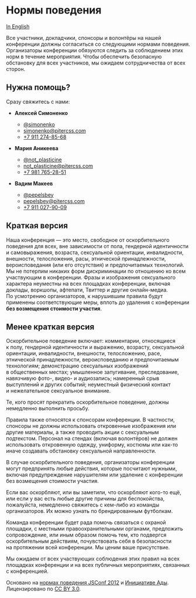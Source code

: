 # Нормы поведения

<p class="is-small"><a href="/code-of-conduct/">In English</a></p>

Все участники, докладчики, спонсоры и волонтёры на нашей конференции должны согласиться со следующими нормами поведения. Организаторы конференции обязуются следить за соблюдением этих норм в течение мероприятия. Чтобы обеспечить безопасную обстановку для всех участников, мы ожидаем сотрудничества от всех сторон.

## Нужна помощь?

Сразу свяжитесь с нами:

- **Алексей Симоненко**
    - [@simonenko](https://twitter.com/simonenko)
    - [simonenko@pitercss.com](mailto:simonenko@pitercss.com)
    - [+7 911 274-85-68](tel:79112748568)

- **Мария Аникеева**
    - [@not_plasticine](https://twitter.com/not_plasticine)
    - [not_plasticine@pitercss.com](mailto:not_plasticine@pitercss.com)
    - [+7 981 765-28-51](tel:79817652851)

- **Вадим Макеев**
    - [@pepelsbey](https://twitter.com/pepelsbey)
    - [pepelsbey@pitercss.com](mailto:pepelsbey@pitercss.com)
    - [+7 911 027-90-09](tel:79110279009)

## Краткая версия

Наша конференция — это место, свободное от оскорбительного поведения для всех, вне зависимости от пола, гендерной идентичности и самовыражения, возраста, сексуальной ориентации, инвалидности, внешности, телосложения, расы, этнической принадлежности, вероисповедания (или его отсутствия) и предпочитаемых технологий. Мы не потерпим никаких форм дискриминации по отношению ко всем участвующим в конференции. Фразы и изображения сексуального характера неуместны на всех площадках конференции, включая доклады, воркшопы, афтепати, Твиттер и другие онлайн-медиа. По усмотрению организаторов, к нарушившим правила будут применены соответствующие меры, вплоть до удаления с конференции **без возмещения стоимости участия**.

## Менее краткая версия

Оскорбительное поведение включает: комментарии, относящиеся к полу, гендерной идентичности и выражению, возрасту, сексуальной ориентации, инвалидности, внешности, телосложению, расе, этнической принадлежности, вероисповеданию и предпочитаемым технологиям; демонстрацию сексуальных изображений в общественных местах; умышленное запугивание, преследование, навязчивую фото-, видео- и аудиозапись; намеренный срыв выступлений и других событий; неуместный физический контакт и нежелательное сексуальное внимание.

Те, кого просят прекратить оскорбительное поведение, должны немедленно выполнить просьбу.

Правила также относятся к спонсорам конференции. В частности, спонсоры не должны использовать откровенные изображения или другие материалы, а также проводить акции с сексуальным подтекстом. Персонал на стендах (включая волонтёров) не должен использовать откровенную одежду, униформу, костюмы или как-то иначе создавать обстановку сексуальной направленности.

В случае оскорбительного поведения, организаторы конференции могут предпринять любые действия, которые посчитают нужными, включая предупреждение нарушителям или удаление с конференции без возмещения стоимости участия.

Если вас оскорбляют, или вы заметили, что оскорбляют кого-то ещё, или если у вас есть любые другие причины для беспокойства, пожалуйста, немедленно свяжитесь с кем-либо из команды организаторов. Их можно узнать по брендированным футболкам.

Команда конференции будет рада помочь связаться с охраной площадки, с местными правоохранительными органами, предложить сопровождение, или иным образом помочь тем, кто подвергся оскорбительным действиям, почувствовать себя в безопасности на протяжении всей конференции. Мы ценим ваше присутствие.

Мы ожидаем от всех участвующих соблюдения этих правил на всех площадках конференции и на всех публичных мероприятиях, связанных с конференцией.

Основано на [нормах поведения JSConf 2012](http://2012.jsconf.us/#/about) и [Инициативе Ады](http://geekfeminism.wikia.com/wiki/Conference_anti-harassment/Policy). Лицензировано по [CC BY 3.0](https://creativecommons.org/licenses/by/3.0/deed.ru).
